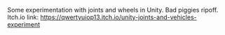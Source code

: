 Some experimentation with joints and wheels in Unity. Bad piggies ripoff.
Itch.io link: https://qwertyuiop13.itch.io/unity-joints-and-vehicles-experiment
